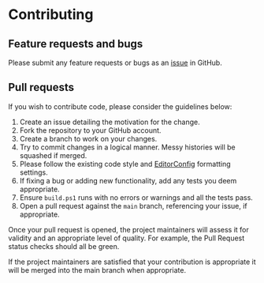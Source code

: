 # Contributing

## Feature requests and bugs

Please submit any feature requests or bugs as an [issue](https://github.com/martincostello/SignInWithAppleSample/issues) in GitHub.

## Pull requests

If you wish to contribute code, please consider the guidelines below:

  1. Create an issue detailing the motivation for the change.
  1. Fork the repository to your GitHub account.
  1. Create a branch to work on your changes.
  1. Try to commit changes in a logical manner. Messy histories will be squashed if merged.
  1. Please follow the existing code style and [EditorConfig](http://editorconfig.org/) formatting settings.
  1. If fixing a bug or adding new functionality, add any tests you deem appropriate.
  1. Ensure `build.ps1` runs with no errors or warnings and all the tests pass.
  1. Open a pull request against the `main` branch, referencing your issue, if appropriate.

Once your pull request is opened, the project maintainers will assess it for validity and an appropriate level of quality. For example, the Pull Request status checks should all be green.

If the project maintainers are satisfied that your contribution is appropriate it will be merged into the main branch when appropriate.
